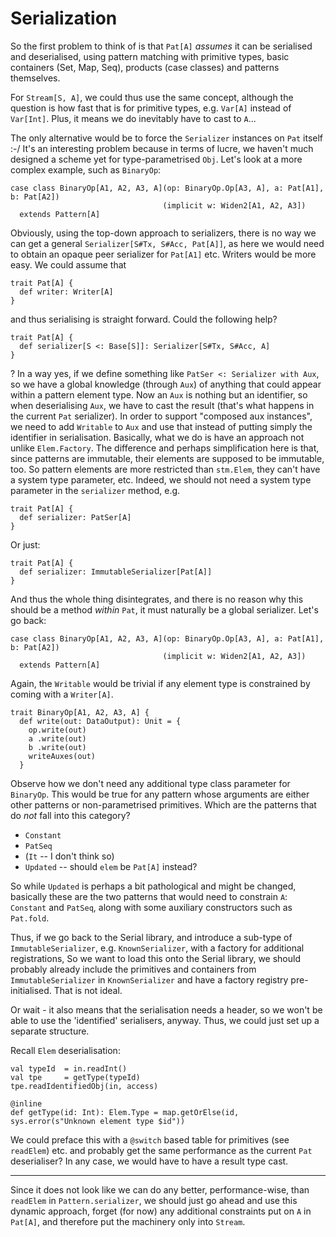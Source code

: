 # Serialization

So the first problem to think of is that `Pat[A]` _assumes_ it can be serialised 
and deserialised, using pattern matching with primitive types, basic containers
(Set, Map, Seq), products (case classes) and patterns themselves.

For `Stream[S, A]`, we could thus use the same concept, although the question is
how fast that is for primitive types, e.g. `Var[A]` instead of `Var[Int]`. Plus,
it means we do inevitably have to cast to `A`...

The only alternative would be to force the `Serializer` instances on `Pat` itself :-/
It's an interesting problem because in terms of lucre, we haven't much designed
a scheme yet for type-parametrised `Obj`. Let's look at a more complex example,
such as `BinaryOp`:

```
case class BinaryOp[A1, A2, A3, A](op: BinaryOp.Op[A3, A], a: Pat[A1], b: Pat[A2])
                                  (implicit w: Widen2[A1, A2, A3])
  extends Pattern[A]
```

Obviously, using the top-down approach to serializers, there is no way we can
get a general `Serializer[S#Tx, S#Acc, Pat[A]]`, as here we would need to obtain
an opaque peer serializer for `Pat[A1]` etc. Writers would be more easy. We could
assume that

```
trait Pat[A] {
  def writer: Writer[A]
}
```

and thus serialising is straight forward. Could the following help?

```
trait Pat[A] {
  def serializer[S <: Base[S]]: Serializer[S#Tx, S#Acc, A]
}
```

? In a way yes, if we define something like `PatSer <: Serializer with Aux`,
so we have a global knowledge (through `Aux`) of anything that could appear
within a pattern element type. Now an `Aux` is nothing but an identifier, so
when deserialising `Aux`, we have to cast the result (that's what happens in
the current `Pat` serializer). In order to support "composed aux instances",
we need to add `Writable` to `Aux` and use that instead of putting simply the
identifier in serialisation. Basically, what we do is have an approach not unlike
`Elem.Factory`. The difference and perhaps simplification here is that, since
patterns are immutable, their elements are supposed to be immutable, too.
So pattern elements are more restricted than `stm.Elem`, they can't have a
system type parameter, etc. Indeed, we should not need a system type parameter
in the `serializer` method, e.g.

```
trait Pat[A] {
  def serializer: PatSer[A]
}
```

Or just:

```
trait Pat[A] {
  def serializer: ImmutableSerializer[Pat[A]]
}
```

And thus the whole thing disintegrates, and there is no reason why this should
be a method _within_ `Pat`, it must naturally be a global serializer.
Let's go back:

```
case class BinaryOp[A1, A2, A3, A](op: BinaryOp.Op[A3, A], a: Pat[A1], b: Pat[A2])
                                  (implicit w: Widen2[A1, A2, A3])
  extends Pattern[A]
```

Again, the `Writable` would be trivial if any element type is constrained by
coming with a `Writer[A]`.

```
trait BinaryOp[A1, A2, A3, A] {
  def write(out: DataOutput): Unit = {
    op.write(out)
    a .write(out)
    b .write(out)
    writeAuxes(out)
  }
```

Observe how we don't need any additional type class parameter for `BinaryOp`. This
would be true for any pattern whose arguments are either other patterns or non-parametrised
primitives. Which are the patterns that do _not_ fall into this category?

- `Constant`
- `PatSeq`
- (`It` -- I don't think so)
- `Updated` -- should `elem` be `Pat[A]` instead?

So while `Updated` is perhaps a bit pathological and might be changed, basically these are the two
patterns that would need to constrain `A`: `Constant` and `PatSeq`, along with some auxiliary constructors
such as `Pat.fold`.

Thus, if we go back to the Serial library, and introduce a sub-type of `ImmutableSerializer`, e.g.
`KnownSerializer`, with a factory for additional registrations, So we want to load this onto the Serial
library, we should probably already include the primitives and containers from `ImmutableSerializer` in
`KnownSerializer` and have a factory registry pre-initialised. That is not ideal.

Or wait - it also means that the serialisation needs a header, so we won't be able to use the 'identified'
serialisers, anyway. Thus, we could just set up a separate structure.

Recall `Elem` deserialisation:

```
val typeId  = in.readInt()
val tpe     = getType(typeId)
tpe.readIdentifiedObj(in, access)

@inline
def getType(id: Int): Elem.Type = map.getOrElse(id, sys.error(s"Unknown element type $id"))
```

We could preface this with a `@switch` based table for primitives (see `readElem`) etc. and probably get the 
same performance as the current `Pat` deserialiser? In any case, we would have to have a result type cast.

---------------

Since it does not look like we can do any better, performance-wise, than `readElem` in `Pattern.serializer`, we
should just go ahead and use this dynamic approach, forget (for now) any additional constraints put on `A` in
`Pat[A]`, and therefore put the machinery only into `Stream`.
